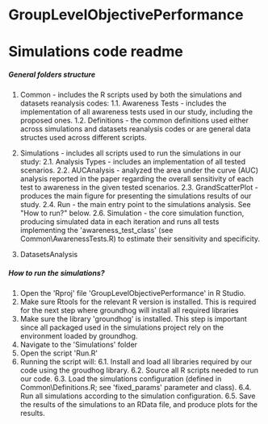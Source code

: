 # GroupLevelObjectivePerformance

# Simulations code readme

##### General folders structure

1. Common - includes the R scripts used by both the simulations and datasets reanalysis codes:
1.1. Awareness Tests - includes the implementation of all awareness tests used in our study, including the proposed ones.
1.2. Definitions - the common definitions used either across simulations and datasets reanalysis codes or are general data structes used across different scripts. 

2. Simulations - includes all scripts used to run the simulations in our study:
2.1. Analysis Types - includes an implementation of all tested scenarios.
2.2. AUCAnalysis - analyzed the area under the curve (AUC) analysis reported in the paper regarding the overall sensitivity of each test to awareness in the given tested scenarios.
2.3. GrandScatterPlot - produces the main figure for presenting the simulations results of our study.
2.4. Run - the main entry point to the simulations analysis. See "How to run?" below.
2.6. Simulation - the core simulation function, producing simulated data in each iteration and runs all tests implementing the 'awareness_test_class' (see Common\AwarenessTests.R) to estimate their sensitivity and specificity.

3. DatasetsAnalysis

##### How to run the simulations?

1. Open the 'Rproj' file 'GroupLevelObjectivePerformance' in R Studio.
2. Make sure Rtools for the relevant R version is installed. This is required for the next step where groundhog will install all required libraries
3. Make sure the library 'groundhog' is installed. This step is important since all packaged used in the simulations project rely on the environment loaded by groundhog.
4. Navigate to the 'Simulations' folder
5. Open the script 'Run.R'
6. Running the script will:
6.1. Install and load all libraries required by our code using the groudhog library.
6.2. Source all R scripts needed to run our code.
6.3. Load the simulations configuration (defined in Common\Definitions.R; see 'fixed_params' parameter and class).
6.4. Run all simulations according to the simulation configuration.
6.5. Save the results of the simulations to an RData file, and produce plots for the results.
